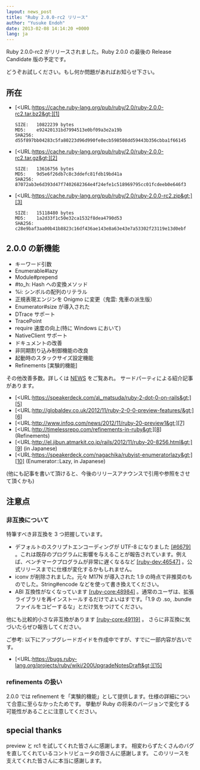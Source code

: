 ```yaml
---
layout: news_post
title: "Ruby 2.0.0-rc2 リリース"
author: "Yusuke Endoh"
date: 2013-02-08 14:14:20 +0000
lang: ja
---
```


Ruby 2.0.0-rc2 がリリースされました。Ruby 2.0.0 の最後の Release Candidate 版の予定です。

どうぞお試しください。もし何か問題があればお知らせ下さい。

## 所在

* [&lt;URL:https://cache.ruby-lang.org/pub/ruby/2.0/ruby-2.0.0-rc2.tar.bz2&gt;][1]

      SIZE:   10822239 bytes
      MD5:    e92420131bd7994513e0bf09a3e2a19b
      SHA256: d55f897bb04283c5fa80223d96d990fe8ecb598508dd59443b356cbba1f66145

* [&lt;URL:https://cache.ruby-lang.org/pub/ruby/2.0/ruby-2.0.0-rc2.tar.gz&gt;][2]

      SIZE:   13616756 bytes
      MD5:    9d5e6f26db7c8c3ddefc81fdb19bd41a
      SHA256: 87072ab3e6d393d47f7402682364e4f24efe1c518969795cc01fcdeeb0e646f3

* [&lt;URL:https://cache.ruby-lang.org/pub/ruby/2.0/ruby-2.0.0-rc2.zip&gt;][3]

      SIZE:   15118480 bytes
      MD5:    1a2d33f1c50e32ca1532f8dea4790d53
      SHA256: c28e9baf3aa00b41b8823c16df436ae143e8a63e43e7a53302f23119e13d0ebf

## 2.0.0 の新機能

* キーワード引数
* Enumerable#lazy
* Module#prepend
* \#to\_h: Hash への変換メソッド
* %i: シンボルの配列のリテラル
* 正規表現エンジンを Onigmo に変更（鬼雲: 鬼車の派生版）
* Enumerator#size が導入された
* DTrace サポート
* TracePoint
* require 速度の向上(特に Windows において)
* NativeClient サポート
* ドキュメントの改善
* 非同期割り込み制御機能の改良
* 起動時のスタックサイズ設定機能
* Refinements \[実験的機能\]

その他改善多数。詳しくは [NEWS][4] をご覧あれ。 サードパーティによる紹介記事があります。

* [&lt;URL:https://speakerdeck.com/a\_matsuda/ruby-2-dot-0-on-rails&gt;][5]
* [&lt;URL:http://globaldev.co.uk/2012/11/ruby-2-0-0-preview-features/&gt;][6]
* [&lt;URL:http://www.infoq.com/news/2012/11/ruby-20-preview1&gt;][7]
* [&lt;URL:http://timelessrepo.com/refinements-in-ruby&gt;][8]
  (Refinements)
* [&lt;URL:http://el.jibun.atmarkit.co.jp/rails/2012/11/ruby-20-8256.html&gt;][9]
  (in Japanese)
* [&lt;URL:https://speakerdeck.com/nagachika/rubyist-enumeratorlazy&gt;][10]
  (Enumerator::Lazy, in Japanese)

(他にも記事を書いて頂けると、今後のリリースアナウンスで引用や参照をさせて頂くかも)

## 注意点

### 非互換について

特筆すべき非互換を 3 つ把握しています。

* デフォルトのスクリプトエンコーディングが UTF-8 になりました [\[#6679\]][11]
  。これは既存のプログラムに影響を与えることが報告されています。例えば、ベンチマークプログラムが非常に遅くなるなど
  [\[ruby-dev:46547\]][12] 。公式リリースまでに仕様が変化するかもしれません。
* iconv が削除されました。元々 M17N が導入された 1.9 の時点で非推奨のものでした。String#encode
  などを使って書き換えてください。
* ABI 互換性がなくなっています [\[ruby-core:48984\]][13]
  。通常のユーザは、拡張ライブラリを再インストールするだけでよいはすです。「1.9 の .so, .bundle
  ファイルをコピーするな」とだけ気をつけてください。

他にも比較的小さな非互換があります [\[ruby-core:49119\]][14] 。 さらに非互換に気づいたらぜひ報告してください。

ご参考: 以下にアップグレードガイドを作成中ですが、すでに一部内容が古いです。

* [&lt;URL:https://bugs.ruby-lang.org/projects/ruby/wiki/200UpgradeNotesDraft&gt;][15]

### refinements の扱い

2\.0.0 では refinement を「実験的機能」として提供します。仕様の詳細について合意に至らなかったためです。 挙動が Ruby
の将来のバージョンで変化する可能性があることに注意してください。

## special thanks

preview と rc1 を試してくれた皆さんに感謝します。 相変わらずたくさんのバグを直してくれているコントリビュータの皆さんに感謝します。
このリリースを支えてくれた皆さんに本当に感謝します。



[1]: https://cache.ruby-lang.org/pub/ruby/2.0/ruby-2.0.0-rc2.tar.bz2
[2]: https://cache.ruby-lang.org/pub/ruby/2.0/ruby-2.0.0-rc2.tar.gz
[3]: https://cache.ruby-lang.org/pub/ruby/2.0/ruby-2.0.0-rc2.zip
[4]: https://svn.ruby-lang.org/repos/ruby/tags/v2_0_0_rc2/NEWS
[5]: https://speakerdeck.com/a_matsuda/ruby-2-dot-0-on-rails
[6]: http://globaldev.co.uk/2012/11/ruby-2-0-0-preview-features/
[7]: http://www.infoq.com/news/2012/11/ruby-20-preview1
[8]: http://timelessrepo.com/refinements-in-ruby
[9]: http://el.jibun.atmarkit.co.jp/rails/2012/11/ruby-20-8256.html
[10]: https://speakerdeck.com/nagachika/rubyist-enumeratorlazy
[11]: https://bugs.ruby-lang.org/issues/6679
[12]: https://blade.ruby-lang.org/ruby-dev/46547
[13]: http://blade.nagaokaut.ac.jp/cgi-bin/scat.rb/ruby/ruby-core/48984
[14]: http://blade.nagaokaut.ac.jp/cgi-bin/scat.rb/ruby/ruby-core/49119
[15]: https://bugs.ruby-lang.org/projects/ruby/wiki/200UpgradeNotesDraft
